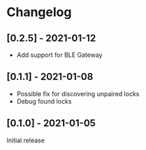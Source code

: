 # Changelog

## [0.2.5] - 2021-01-12
- Add support for BLE Gateway 

## [0.1.1] - 2021-01-08
- Possible fix for discovering unpaired locks
- Debug found locks

## [0.1.0] - 2021-01-05
Initial release